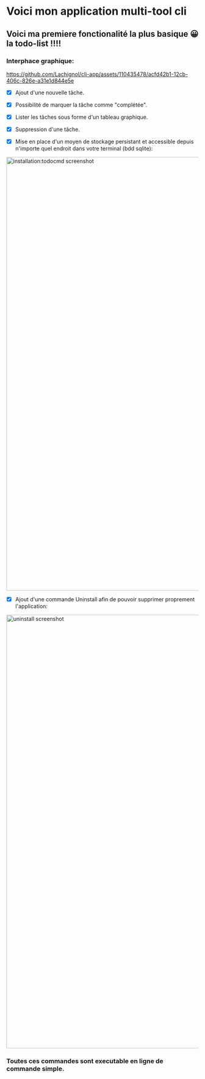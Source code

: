 # Voici mon application multi-tool cli

 ## Voici ma premiere fonctionalité la plus basique 😀 la todo-list !!!!


### Interphace graphique:

https://github.com/Lachignol/cli-app/assets/110435478/acfd42b1-12cb-406c-826e-a31e1d844e5e

- [x] Ajout d'une nouvelle tâche.
- [x] Possibilité de marquer la tâche comme "complétée".
- [x] Lister les tâches sous forme d'un tableau graphique.
- [x] Suppression d'une tâche.
- [x] Mise en place d'un moyen de stockage persistant et accessible depuis n'importe quel endroit dans votre terminal (bdd sqlite):

      
      
<img width="1133" alt="installation:todocmd screenshot" src="https://github.com/Lachignol/cli-app/assets/110435478/a4a2c0b0-66cd-4d9f-ac3d-1bbda79c7fd5">

- [x] Ajout d'une commande Uninstall afin de pouvoir supprimer proprement l'application:



      
<img width="1133" alt="uninstall screenshot" src="https://github.com/Lachignol/cli-app/assets/110435478/cf43a513-d0e7-48b0-ae64-f18b0db4530d">







### Toutes ces commandes sont executable en ligne de commande simple.


